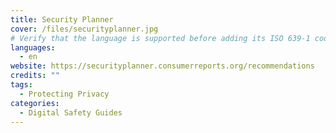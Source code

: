 ```yaml
---
title: Security Planner
cover: /files/securityplanner.jpg
# Verify that the language is supported before adding its ISO 639-1 code here. without the country code, i.e. ms instead of ms_MY.
languages:
  - en
website: https://securityplanner.consumerreports.org/recommendations
credits: ""
tags:
  - Protecting Privacy
categories:
  - Digital Safety Guides
---
```

